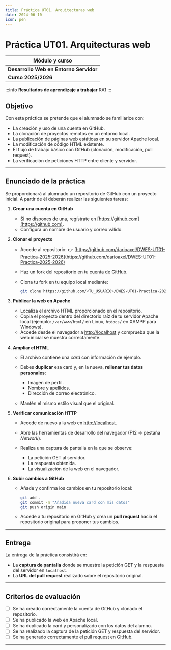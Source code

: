 ```yaml
---
title: Práctica UT01. Arquitecturas web 
date: 2024-06-10
icon: pen
---
```


# Práctica UT01. Arquitecturas web

| Módulo y curso |
| --- |
| **Desarrollo Web en Entorno Servidor** |
|**Curso 2025/2026**|

:::info
**Resultados de aprendizaje a trabajar**
RA1
:::

## Objetivo

Con esta práctica se pretende que el alumnado se familiarice con:

* La creación y uso de una cuenta en GitHub.
* La clonación de proyectos remotos en un entorno local.
* La publicación de páginas web estáticas en su servidor Apache local.
* La modificación de código HTML existente.
* El flujo de trabajo básico con GitHub (clonación, modificación, pull request).
* La verificación de peticiones HTTP entre cliente y servidor.

---

## Enunciado de la práctica

Se proporcionará al alumnado un repositorio de GitHub con un proyecto inicial. A partir de él deberán realizar las siguientes tareas:

1. **Crear una cuenta en GitHub**

   * Si no dispones de una, regístrate en [https://github.com](https://github.com).
   * Configura un nombre de usuario y correo válido.

2. **Clonar el proyecto**

   * Accede al repositorio:
     👉 [https://github.com/darioaxel/DWES-UT01-Practica-2025-2026](https://github.com/darioaxel/DWES-UT01-Practica-2025-2026)
   * Haz un fork del repositorio en tu cuenta de GitHub.
   * Clona tu fork en tu equipo local mediante:

     ```bash
     git clone https://github.com/<TU_USUARIO>/DWES-UT01-Practica-2025-2026.git
     ```

3. **Publicar la web en Apache**

   * Localiza el archivo HTML proporcionado en el repositorio.
   * Copia el proyecto dentro del directorio raíz de tu servidor Apache local (ejemplo: `/var/www/html/` en Linux, `htdocs/` en XAMPP para Windows).
   * Accede desde el navegador a [http://localhost](http://localhost) y comprueba que la web inicial se muestra correctamente.

4. **Ampliar el HTML**

   * El archivo contiene una *card* con información de ejemplo.
   * Debes **duplicar** esa card y, en la nueva, **rellenar tus datos personales**:

     * Imagen de perfil.
     * Nombre y apellidos.
     * Dirección de correo electrónico.
   * Mantén el mismo estilo visual que el original.

5. **Verificar comunicación HTTP**

   * Accede de nuevo a la web en [http://localhost](http://localhost).
   * Abre las herramientas de desarrollo del navegador (F12 → pestaña *Network*).
   * Realiza una captura de pantalla en la que se observe:

     * La petición GET al servidor.
     * La respuesta obtenida.
     * La visualización de la web en el navegador.

6. **Subir cambios a GitHub**

   * Añade y confirma los cambios en tu repositorio local:

     ```bash
     git add .
     git commit -m "Añadida nueva card con mis datos"
     git push origin main
     ```
   * Accede a tu repositorio en GitHub y crea un **pull request** hacia el repositorio original para proponer tus cambios.

---

## Entrega

La entrega de la práctica consistirá en:

* La **captura de pantalla** donde se muestre la petición GET y la respuesta del servidor en `localhost`.
* La **URL del pull request** realizado sobre el repositorio original.

---

## Criterios de evaluación

* [ ] Se ha creado correctamente la cuenta de GitHub y clonado el repositorio.
* [ ] Se ha publicado la web en Apache local.
* [ ] Se ha duplicado la card y personalizado con los datos del alumno.
* [ ] Se ha realizado la captura de la petición GET y respuesta del servidor.
* [ ] Se ha generado correctamente el pull request en GitHub.

---

